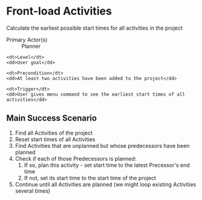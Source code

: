# Front-load Activities #

Calculate the earliest possible start times for all activities in the project

<dl class="use-case-properties">
	<dt>Primary Actor(s)</dt>
	<dd>Planner</dd>
	
	<dt>Level</dt>
	<dd>User goal</dd>
	
	<dt>Precondition</dt>
	<dd>At least two activities have been added to the project</dd>
	
	<dt>Trigger</dt>
	<dd>User gives menu command to see the earliest start times of all activities</dd>
</dl>

## Main Success Scenario ##

<ol class="scenario">
	<li>Find all Activities of the project
	<li>Reset start times of all Activities
	<li>Find Activities that are unplanned but whose predecessors have been planned
	<li>Check if each of those Predecessors is planned:
		<ol>
			<li>If so, plan this activity - set start time to the latest Precessor's end time
			<li>If not, set its start time to the start time of the project
		</ol>
	</li>
	<li>Continue until all Activities are planned (we might loop existing Activities several times)
</ol>